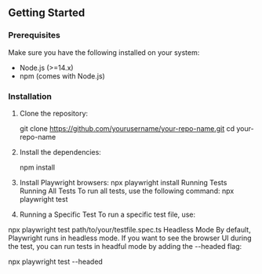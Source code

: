 ## Getting Started

### Prerequisites
Make sure you have the following installed on your system:
- Node.js (>=14.x)
- npm (comes with Node.js)

### Installation
1. Clone the repository:

   git clone https://github.com/yourusername/your-repo-name.git
   cd your-repo-name

3. Install the dependencies:

   npm install
4. Install Playwright browsers:
   npx playwright install
Running Tests
Running All Tests
To run all tests, use the following command:
npx playwright test
5. Running a Specific Test
To run a specific test file, use:

npx playwright test path/to/your/testfile.spec.ts
Headless Mode
By default, Playwright runs in headless mode. If you want to see the browser UI during the test, you can run tests in headful mode by adding the --headed flag:

npx playwright test --headed
